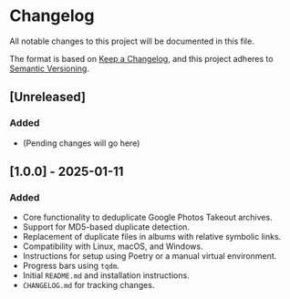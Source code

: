 # Changelog

All notable changes to this project will be documented in this file.

The format is based on [Keep a Changelog](https://keepachangelog.com/en/1.0.0/),
and this project adheres to [Semantic Versioning](https://semver.org/).

## [Unreleased]
### Added
- (Pending changes will go here)

## [1.0.0] - 2025-01-11
### Added
- Core functionality to deduplicate Google Photos Takeout archives.
- Support for MD5-based duplicate detection.
- Replacement of duplicate files in albums with relative symbolic links.
- Compatibility with Linux, macOS, and Windows.
- Instructions for setup using Poetry or a manual virtual environment.
- Progress bars using `tqdm`.
- Initial `README.md` and installation instructions.
- `CHANGELOG.md` for tracking changes.
